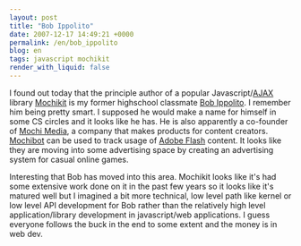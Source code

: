 ```yaml
---
layout: post
title: "Bob Ippolito"
date: 2007-12-17 14:49:21 +0000
permalink: /en/bob_ippolito
blog: en
tags: javascript mochikit
render_with_liquid: false
---
```


<p>I found out today that the principle author of a popular Javascript/<a href="http://en.wikipedia.org/wiki/AJAX" title="AJAX">AJAX</a> library <a href="http://www.mochikit.com/">Mochikit</a> is my former highschool classmate <a href="http://bob.pythonmac.org/">Bob Ippolito</a>. I remember him being pretty smart. I supposed he would make a name for himself in some CS circles and it looks like he has. He is also apparently a co-founder of <a href="http://mochimedia.com/">Mochi Media</a>, a company that makes products for content creators. <a href="http://www.mochibot.com/">Mochibot</a> can be used to track usage of <a href="http://www.adobe.com/products/flash/">Adobe Flash</a> content. It looks like they are moving into some advertising space by creating an advertising system for casual online games.</p>
<p>Interesting that Bob has moved into this area. Mochikit looks like it's had some extensive work done on it in the past few years so it looks like it's matured well but I imagined a bit more technical, low level path like kernel or low level API development for Bob rather than the relatively high level application/library development in javascript/web applications. I guess everyone follows the buck in the end to some extent and the money is in web dev.</p>
